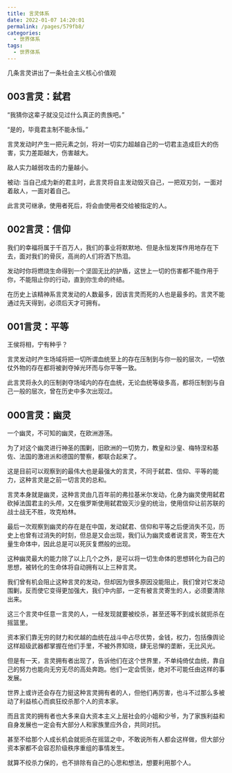 ```yaml
---
title: 言灵体系
date: 2022-01-07 14:20:01
permalink: /pages/579fb8/
categories:
  - 世界体系
tags:
  - 世界体系
---
```



几条言灵讲出了一条社会主义核心价值观

## 003言灵：弑君

“我猜你这辈子就没见过什么真正的贵族吧。”

“是的，毕竟君主制不能永恒。”

言灵发动时产生一把元素之剑，将对一切实力超越自己的一切君主造成巨大的伤害，实力差距越大，伤害越大。

敌人实力越弱攻击的力量越小。

被动:  当自己成为新的君主时，此言灵将自主发动毁灭自己，一把双刃剑，一面对着敌人，一面对着自己。

此言灵可继承，使用者死后，将会由使用者交给被指定的人。



## 002言灵：信仰

我们的幸福将属于千百万人，我们的事业将默默地、但是永恒发挥作用地存在下去，面对我们的骨灰，高尚的人们将洒下热泪。

发动时你将燃烧生命得到一个坚固无比的护盾，这世上一切的伤害都不能作用于你，不能阻止你的行动，直到你生命的终结。

在历史上该精神系言灵发动的人数最多，因该言灵而死的人也是最多的。言灵不能通过先天得到，必须后天才可拥有。



##  001言灵：平等

王侯将相，宁有种乎？

言灵发动时产生场域将把一切所谓血统至上的存在压制到与你一般的层次，一切依仗外物的存在都将被剥夺掉光环而与你平等一致。

此言灵将永久的压制剥夺场域内的存在血统，无论血统等级多高，都将压制到与自己一般的层次，曾在历史中多次出现过。



## 000言灵：幽灵

一个幽灵，不可知的幽灵，在欧洲游荡。

为了对这个幽灵进行神圣的围剿，旧欧洲的一切势力，教皇和沙皇、梅特涅和基佐、法国的激进派和德国的警察，都联合起来了。

这是目前可以观察到的最伟大也是最强大的言灵，不同于弑君、信仰、平等的能力，这种言灵是之前一切言灵的总和。

言灵本身就是幽灵，这种言灵由几百年前的弗拉基米尔发动，化身为幽灵使用弑君砍掉法国君主的头颅，又在俄罗斯使用弑君毁灭沙皇的统治，使用信仰让前苏联的战士战无不胜，攻克柏林。

最后一次观察到幽灵的存在是在中国，发动弑君、信仰和平等之后便消失不见，历史上也曾有过消失的时刻，但总是又会出现，我们认为幽灵或者说言灵，寄生在大量生命体中，因此总是可以死灰复燃般的出现。

这种幽灵最大的能力除了以上几个之外，是可以将一切生命体的思想转化为自己的思想，被转化的生命体将自动拥有以上三种言灵。

我们曾有机会阻止这种言灵的发动，但却因为很多原因没能阻止，我们曾对它发动围剿，反而使它变得更加强大，我们中内部，一定有被言灵寄生的人，必须要清除出来。





这三个言灵中任意一言灵的人，一经发现就要被绞杀，甚至还等不到成长就扼杀在摇篮里。

资本家们靠无穷的财力和优越的血统在战斗中占尽优势，金钱，权力，包括像舆论这样超级武器都掌握在他们手里，不被外界知晓，肆无忌惮的垄断，无比风光。

但是有一天，言灵拥有者出现了，告诉他们在这个世界里，不单纯倚仗血统，靠自己的努力也能向无穷无尽的高处奔跑。他们一定会慌张，绝对不可能任由这样的事发展。

世界上或许还会存在力挺这种言灵拥有者的人，但他们再厉害，也斗不过那么多被动了利益核心而疯狂绞杀那个人的资本家。

而且言灵的拥有者也大多来自大资本主义上层社会的小姐和少爷，为了家族利益和自身发展也一定会有大部分人和家族里应外合，共同对抗。

甚至不给那个人成长机会就扼杀在摇篮之中，不敢说所有人都会这样做，但大部分资本家都不会容忍阶级秩序重组的事情发生。

就算不绞杀力保的，也不排除有自己的心思和想法，想要利用那个人。